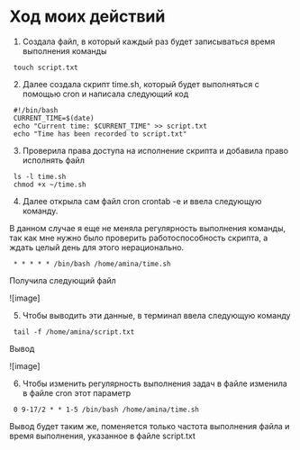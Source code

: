 # Ход моих действий 
1. Создала файл, в который каждый раз будет записываться время выполнения команды
```
 touch script.txt
```
2. Далее создала скрипт time.sh, который будет выполняться с помощью cron и написала следующий код
```
 #!/bin/bash
 CURRENT_TIME=$(date)
 echo "Current time: $CURRENT_TIME" >> script.txt
 echo "Time has been recorded to script.txt"
```
3. Проверила права доступа на исполнение скрипта и добавила право исполнять файл
```
 ls -l time.sh
 chmod +x ~/time.sh
```
4. Далее открыла сам файл cron crontab -e и ввела следующую команду.
   
В данном случае я еще не меняла регулярность выполнения команды, так как мне нужно было проверить работоспособность скрипта, а ждать целый день для этого нерационально.
```
 * * * * * /bin/bash /home/amina/time.sh
```
Получила следующий файл  

![image]

5. Чтобы выводить эти данные, в терминал ввела следующую команду
```
 tail -f /home/amina/script.txt
```
Вывод 

![image]

6. Чтобы изменить регулярность выполнения задач в файле изменила в файле cron этот параметр
```
 0 9-17/2 * * 1-5 /bin/bash /home/amina/time.sh
```
Вывод будет таким же, поменяется только частота выполнения файла и время выполнения, указанное в файле script.txt
